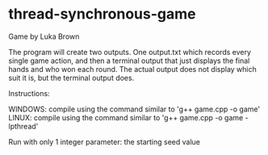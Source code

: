 # thread-synchronous-game

Game by Luka Brown

The program will create two outputs. One output.txt which records every single game action,
and then a terminal output that just displays the final hands and who won each round. The
actual output does not display which suit it is, but the terminal output does.


Instructions:

WINDOWS:
compile using the command similar to 'g++ game.cpp -o game'
LINUX:
compile using the command similar to 'g++ game.cpp -o game -lpthread'

Run with only 1 integer parameter: the starting seed value